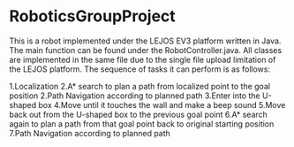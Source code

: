 # RoboticsGroupProject

This is a robot implemented under the LEJOS EV3 platform written in Java. The main function can be found under the RobotController.java. All classes are implemented in the same file due to the single file upload limitation of the LEJOS platform. The sequence of tasks it can perform is as follows:

1.Localization
2.A* search to plan a path from localized point to the goal position
2.Path Navigation according to planned path
3.Enter into the U-shaped box
4.Move until it touches the wall and make a beep sound
5.Move back out from the U-shaped box to the previous goal point
6.A* search again to plan a path from that goal point back to original starting position
7.Path Navigation according to planned path

